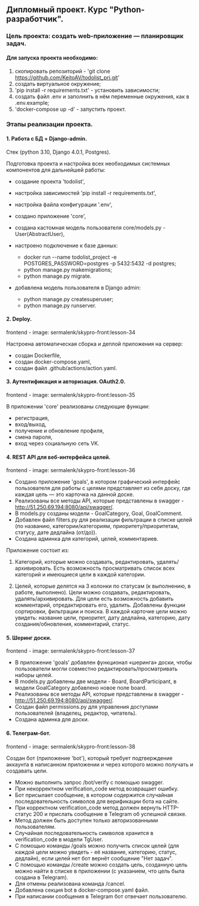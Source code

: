 ## Дипломный проект. Курс "Python-разработчик".

### Цель проекта: создать web-приложение — планировщик задач.

#### Для запуска проекта необходимо:

1. скопировать репозиторий - 'git clone https://github.com/KeitoAV/todolist_prj.git'
2. создать виртуальное окружение;
3. 'pip install -r requirements.txt' - установить зависимости;
4. создать файл .env и заполнить в нём переменные окружения, как в .env.example;
5. 'docker-compose up -d' - запустить проект.

### Этапы реализации проекта.

#### 1. Работа с БД + Django-admin.

Стек (python 3.10, Django 4.0.1, Postgres).

Подготовка проекта и настройка всех необходимых системных компонентов для дальнейшей работы:

- создание проекта 'todolist',
- настройка зависимостей 'pip install -r requirements.txt',
- настройка файла конфигурации '.env',
- создано приложение 'core',
- создана кастомная модель пользователя core/models.py - User(AbstractUser),
- настроено подключение к базе данных:
    - docker run --name todolist_project -e POSTGRES_PASSWORD=postgres -p 5432:5432 -d postgres;
    - python manage.py makemigrations;
    - python manage.py migrate.


- добавлена модель пользователя в Django admin:
    - python manage.py createsuperuser;
    - python manage.py runserver.

#### 2. Deploy.

frontend - image: sermalenk/skypro-front:lesson-34

Настроена автоматическая сборка и деплой приложения на сервер:

- создан Dockerfile,
- создан docker-compose.yaml,
- создан файл .github/actions/action.yaml.

#### 3. Аутентификация и авторизация. OAuth2.0.

frontend - image: sermalenk/skypro-front:lesson-35

В приложении 'core' реализованы следующие функции:

- регистрация,
- вход/выход,
- получение и обновление профиля,
- смена пароля,
- вход через социальную сеть VK.


 #### 4. REST API для веб-интерфейса целей.

frontend - image: sermalenk/skypro-front:lesson-36

- Создано приложение 'goals', в котором графический интерфейс пользователя для работы с целями представляет из себя доску, где каждая цель — это карточка на данной доске.
- Реализованы все методы API, которые представлены в swagger - http://51.250.69.194:8080/api/swagger/.
- В models.py созданы модели - GoalCategory, Goal, GoalComment.
- Добавлен файл filters.py для реализации фильтрации в списке целей (по названию, категории/категориям, приоритету/приоритетам, статусу, дате дедлайна (от/до)).
- Создана админка для категорий, целей, комментариев.

Приложение состоит из:
1. Категорий, которые можно создавать, редактировать, удалять/архивировать. Есть возможность просматривать список всех категорий и имеющиеся цели в каждой категории.

2. Целей, которые делятся на 3 колонки по статусам (к выполнению, в работе, выполнено). Цели можно создавать, редактировать, удалять/архивировать. Для цели есть возможность добавить комментарий, отредактировать его, удалить.
Добавлены функции сортировки, фильтрации и поиска. В каждой карточке цели можно увидеть: название цели, приоритет, дату дедлайна, категорию, дату создания/обновления, комментарий, статус.


#### 5. Шеринг доски.

frontend - image: sermalenk/skypro-front:lesson-37

- В приложение 'goals' добавлен функционал «шеринга» доски, чтобы пользователи могли совместно редактировать/просматривать наборы целей.
- В models.py добавлены две модели - Board,  BoardParticipant, в модели GoalCategory добавлено новое поле board.
- Реализованы все методы API, которые представлены в swagger - http://51.250.69.194:8080/api/swagger/.
- Создан файл permissions.py для управления доступами пользователей (владелец, редактор, читатель).
- Создана админка для доски.

#### 6. Телеграм-бот.

frontend - image: sermalenk/skypro-front:lesson-38

Создан бот (приложение 'bot'), который требует подтверждение аккаунта в написанном приложении и через которого можно получать и создавать цели.

- Можно выполнить запрос /bot/verify с помощью swagger.
- При некорректном verification_code метод возвращает ошибку.
- Бот присылает сообщение, в котором содержится случайная последовательность символов для верификации бота на сайте.
- При корректном verification_code метод должен вернуть HTTP-статус 200 и прислать сообщение в Telegram об успешной связке.
- Метод должен быть доступен только авторизованными пользователям.
- Случайная последовательность символов хранится в verification_code в модели TgUser.
- С помощью команды /goals можно получить список целей (для каждой цели можно увидеть - её название, категорию, статус, дедлайн), если целей нет бот вернёт сообщение "Нет задач".
- С помощью команды /create можно создать цель, созданную цель можно найти в списке в приложении (с указанием, что цель была создана в Telegram).
- Для отмены реализована команда /cancel.
- Добавлена секция bot в docker-compose.yaml файл.
- При написании сообщения в Telegram бот отвечает пользователю.
